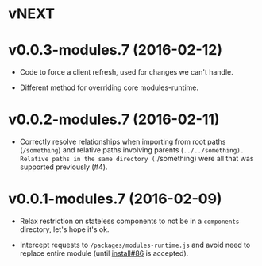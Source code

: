 # vNEXT

# v0.0.3-modules.7 (2016-02-12)

* Code to force a client refresh, used for changes we can't handle.

* Different method for overriding core modules-runtime.

# v0.0.2-modules.7 (2016-02-11)

* Correctly resolve relationships when importing from root paths
  (`/something`) and relative paths involving parents
  (`../../something).  Relative paths in the same directory
  (`./something) were all that was supported previously (#4).

# v0.0.1-modules.7 (2016-02-09)

* Relax restriction on stateless components to not be in a `components`
  directory, let's hope it's ok.

* Intercept requests to `/packages/modules-runtime.js` and avoid need to
  replace entire module (until
  [install#86](https://github.com/benjamn/install/pull/6) is accepted).
